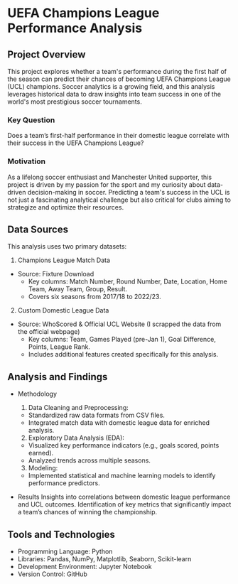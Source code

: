 # UEFA Champions League Performance Analysis

## Project Overview
This project explores whether a team's performance during the first half of the season can predict their chances of becoming
UEFA Champions League (UCL) champions. Soccer analytics is a growing field, and this analysis leverages historical data to
draw insights into team success in one of the world's most prestigious soccer tournaments.

### Key Question
Does a team’s first-half performance in their domestic league correlate with their success in the UEFA Champions League?

### Motivation
As a lifelong soccer enthusiast and Manchester United supporter, this project is driven by my passion for the sport and my
curiosity about data-driven decision-making in soccer. Predicting a team's success in the UCL is not just a fascinating
analytical challenge but also critical for clubs aiming to strategize and optimize their resources.

## Data Sources
This analysis uses two primary datasets:

1. Champions League Match Data
- Source: Fixture Download
  - Key columns: Match Number, Round Number, Date, Location, Home Team, Away Team, Group, Result.
  - Covers six seasons from 2017/18 to 2022/23.

2. Custom Domestic League Data
- Source: WhoScored & Official UCL Website (I scrapped the data from the official webpage)
  - Key columns: Team, Games Played (pre-Jan 1), Goal Difference, Points, League Rank.
  - Includes additional features created specifically for this analysis.

## Analysis and Findings
- Methodology
  1. Data Cleaning and Preprocessing:
    - Standardized raw data formats from CSV files.
    - Integrated match data with domestic league data for enriched analysis.

  2. Exploratory Data Analysis (EDA):
    - Visualized key performance indicators (e.g., goals scored, points earned).
    - Analyzed trends across multiple seasons.

  3. Modeling:
    - Implemented statistical and machine learning models to identify performance predictors.

- Results
Insights into correlations between domestic league performance and UCL outcomes.
Identification of key metrics that significantly impact a team’s chances of winning the championship.

## Tools and Technologies
- Programming Language: Python
- Libraries: Pandas, NumPy, Matplotlib, Seaborn, Scikit-learn
- Development Environment: Jupyter Notebook
- Version Control: GitHub
